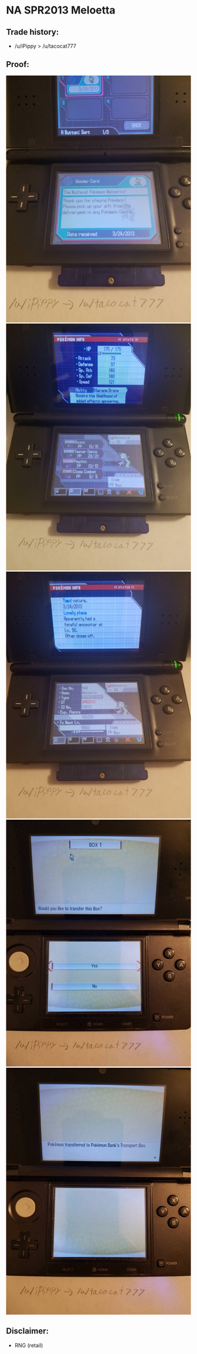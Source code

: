 # NA SPR2013 Meloetta

## Trade history:
- /u/iPippy > /u/tacocat777

## Proof:
![WonderCard](./WonderCard.jpg)
![Summary1](./Summary1.jpg)
![Summary2](./Summary2.jpg)
![Transfer1](./Transfer1.jpg)
![Transfer2](./Transfer2.jpg)

## Disclaimer:
* RNG (retail)
